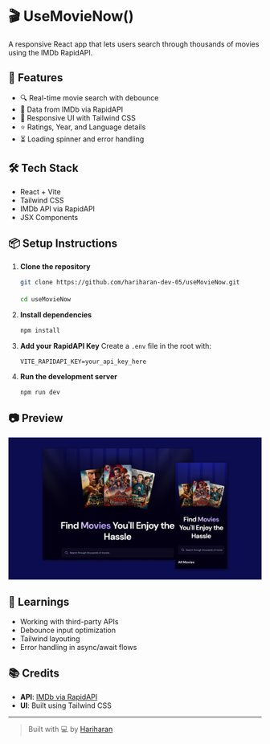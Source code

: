 # 🎬 UseMovieNow()

A responsive React app that lets users search through thousands of movies using the IMDb RapidAPI.

## 🚀 Features

- 🔍 Real-time movie search with debounce
- 🧩 Data from IMDb via RapidAPI
- 🎨 Responsive UI with Tailwind CSS
- ⭐ Ratings, Year, and Language details
- ⏳ Loading spinner and error handling

## 🛠 Tech Stack

- React + Vite
- Tailwind CSS
- IMDb API via RapidAPI
- JSX Components

## 📦 Setup Instructions

1. **Clone the repository**
   ```bash
   git clone https://github.com/hariharan-dev-05/useMovieNow.git
   
   cd useMovieNow

2. **Install dependencies**

   ```bash
   npm install
   ```

3. **Add your RapidAPI Key**
   Create a `.env` file in the root with:

   ```env
   VITE_RAPIDAPI_KEY=your_api_key_here
   ```

4. **Run the development server**

   ```bash
   npm run dev
   ```

## 📷 Preview

![Movie Search App Screenshot](./public/UseMoveNow.png)

## 🧠 Learnings

* Working with third-party APIs
* Debounce input optimization
* Tailwind layouting
* Error handling in async/await flows

## 📚 Credits

* **API**: [IMDb via RapidAPI](https://rapidapi.com/SAdrian/api/imdb236/)
* **UI**: Built using Tailwind CSS

---

> Built with 💻 by [Hariharan](https://github.com/hariharan-dev-05)